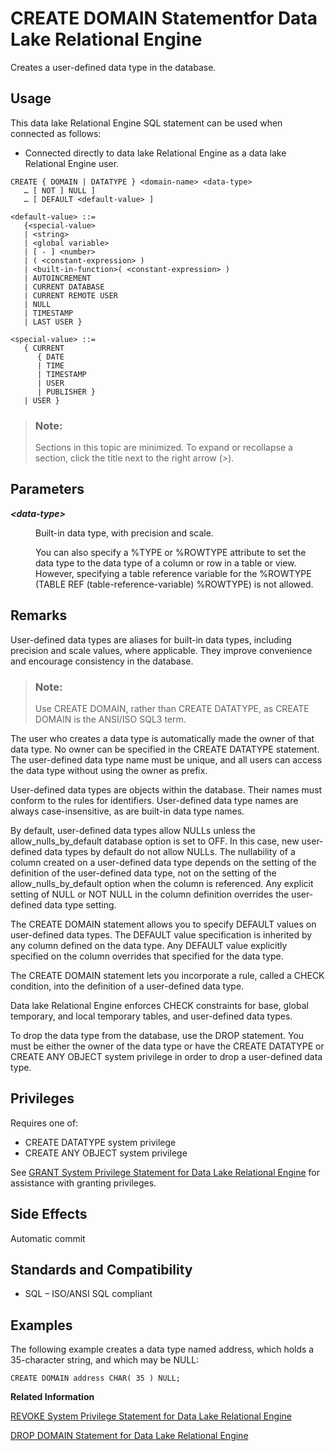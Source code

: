 <!-- loioa616d8e584f2101588c5f0f67774d346 -->

# CREATE DOMAIN Statementfor Data Lake Relational Engine

Creates a user-defined data type in the database.



<a name="loioa616d8e584f2101588c5f0f67774d346__section_ovp_dvr_znb"/>

## Usage

This data lake Relational Engine SQL statement can be used when connected as follows:

-   Connected directly to data lake Relational Engine as a data lake Relational Engine user.



```
CREATE { DOMAIN | DATATYPE } <domain-name> <data-type>
   … [ NOT ] NULL ]
   … [ DEFAULT <default-value> ]
```

```
<default-value> ::=
   {<special-value> 
   | <string> 
   | <global variable> 
   | [ - ] <number> 
   | ( <constant-expression> ) 
   | <built-in-function>( <constant-expression> ) 
   | AUTOINCREMENT 
   | CURRENT DATABASE 
   | CURRENT REMOTE USER 
   | NULL 
   | TIMESTAMP 
   | LAST USER }
```

```
<special-value> ::=
   { CURRENT 
      { DATE 
      | TIME 
      | TIMESTAMP 
      | USER 
      | PUBLISHER } 
   | USER }
```



> ### Note:  
> Sections in this topic are minimized. To expand or recollapse a section, click the title next to the right arrow \(*\>*\).



<a name="loioa616d8e584f2101588c5f0f67774d346__IQ_Parameters"/>

## Parameters


<dl>
<dt><b>

*<data-type\>*

</b></dt>
<dd>

Built-in data type, with precision and scale.

You can also specify a %TYPE or %ROWTYPE attribute to set the data type to the data type of a column or row in a table or view. However, specifying a table reference variable for the %ROWTYPE \(TABLE REF \(table-reference-variable\) %ROWTYPE\) is not allowed.



</dd>
</dl>



<a name="loioa616d8e584f2101588c5f0f67774d346__IQ_Usage"/>

## Remarks

User-defined data types are aliases for built-in data types, including precision and scale values, where applicable. They improve convenience and encourage consistency in the database.

> ### Note:  
> Use CREATE DOMAIN, rather than CREATE DATATYPE, as CREATE DOMAIN is the ANSI/ISO SQL3 term.

The user who creates a data type is automatically made the owner of that data type. No owner can be specified in the CREATE DATATYPE statement. The user-defined data type name must be unique, and all users can access the data type without using the owner as prefix.

User-defined data types are objects within the database. Their names must conform to the rules for identifiers. User-defined data type names are always case-insensitive, as are built-in data type names.

By default, user-defined data types allow NULLs unless the allow\_nulls\_by\_default database option is set to OFF. In this case, new user-defined data types by default do not allow NULLs. The nullability of a column created on a user-defined data type depends on the setting of the definition of the user-defined data type, not on the setting of the allow\_nulls\_by\_default option when the column is referenced. Any explicit setting of NULL or NOT NULL in the column definition overrides the user-defined data type setting.

The CREATE DOMAIN statement allows you to specify DEFAULT values on user-defined data types. The DEFAULT value specification is inherited by any column defined on the data type. Any DEFAULT value explicitly specified on the column overrides that specified for the data type.

The CREATE DOMAIN statement lets you incorporate a rule, called a CHECK condition, into the definition of a user-defined data type.

Data lake Relational Engine enforces CHECK constraints for base, global temporary, and local temporary tables, and user-defined data types.

To drop the data type from the database, use the DROP statement. You must be either the owner of the data type or have the CREATE DATATYPE or CREATE ANY OBJECT system privilege in order to drop a user-defined data type.



<a name="loioa616d8e584f2101588c5f0f67774d346__IQ_Permissions"/>

## Privileges

Requires one of:

-   CREATE DATATYPE system privilege
-   CREATE ANY OBJECT system privilege

See [GRANT System Privilege Statement for Data Lake Relational Engine](grant-system-privilege-statement-for-data-lake-relational-engine-a3dfcb0.md) for assistance with granting privileges.



<a name="loioa616d8e584f2101588c5f0f67774d346__IQ_Side_Effects"/>

## Side Effects

Automatic commit



<a name="loioa616d8e584f2101588c5f0f67774d346__IQ_Standards"/>

## Standards and Compatibility

-   SQL – ISO/ANSI SQL compliant



<a name="loioa616d8e584f2101588c5f0f67774d346__IQ_Examples"/>

## Examples

The following example creates a data type named address, which holds a 35-character string, and which may be NULL:

```
CREATE DOMAIN address CHAR( 35 ) NULL;
```

**Related Information**  


[REVOKE System Privilege Statement for Data Lake Relational Engine](revoke-system-privilege-statement-for-data-lake-relational-engine-a3eadda.md "Removes specific system privileges from specific users and the right to administer the privilege.")

[DROP DOMAIN Statement for Data Lake Relational Engine](drop-domain-statement-for-data-lake-relational-engine-b9516c8.md "Removes a domain (data type) from the database.")

